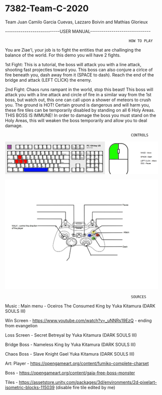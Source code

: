 # 7382-Team-C-2020
Team Juan Camilo Garcia Cuevas, Lazzaro Boivin and Mathias Glorieux


----------------------------USER MANUAL-------------------------------


                                                             HOW TO PLAY

You are Ziae'l, your job is to fight the entities that are challinging the balance of the world. For this demo you will have 2 fights.

1st Fight: This is a tutorial, the boss will attack you with a line attack, shooting fast projectles toward you. This boss can also conjure a cirlce of fire beneath you, dash away from it (SPACE to dash). Reach the end of the bridge and attack (LEFT CLICK) the enemy.

2nd Fight: Chaos runs rampant in the world, stop this beast! This boss will attack you with a line attack and circle of fire in a similar way from the 1st boss, but watch out, this one can call upon a shower of meteors to crush you. The ground is HOT! Certain ground is dangerous and will harm you, these fire tiles can be temporarily disabled by standing on all 6 Holy Areas. THIS BOSS IS IMMUNE! In order to damage the boss you must stand on the Holy Areas, this will weaken the boss temporarily and allow you to deal damage.

                                                              CONTROLS

![](Images/Ziae'lDemo-Final.png)

![](Images/Ziae'l%20scheme%20(controller).jpg)

                                                              SOURCES
                                                              
Music : 
Main menu - Oceiros The Consumed King by Yuka Kitamura (DARK SOULS III)

Win Screen - https://www.youtube.com/watch?v=_uNNRs19EzQ - ending from evangelion

Loss Screen - Secret Betreyal by Yuka Kitamura (DARK SOULS III)

Bridge Boss - Nameless King by  Yuka Kitamura (DARK SOULS III)

Chaos Boss - Slave Knight Gael  Yuka Kitamura (DARK SOULS III)

Art:
Player - https://opengameart.org/content/fumiko-complete-charset

Boss - https://opengameart.org/content/gaia-free-boss-monster

Tiles - https://assetstore.unity.com/packages/3d/environments/2d-pixelart-isometric-blocks-115039 (disable fire tile edited by me)



